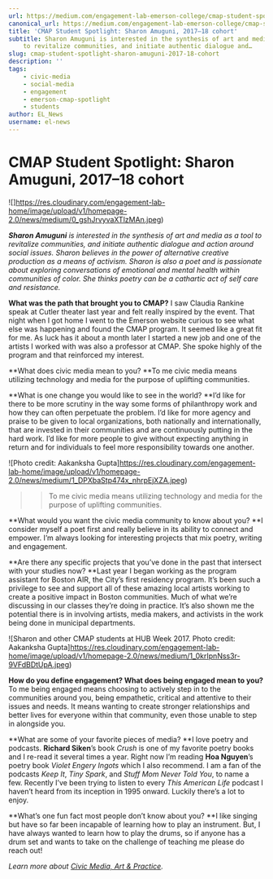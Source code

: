 ```yaml
---
url: https://medium.com/engagement-lab-emerson-college/cmap-student-spotlight-sharon-amuguni-2017-18-cohort-6ea43b366ea7
canonical_url: https://medium.com/engagement-lab-emerson-college/cmap-student-spotlight-sharon-amuguni-2017-18-cohort-6ea43b366ea7
title: 'CMAP Student Spotlight: Sharon Amuguni, 2017–18 cohort'
subtitle: Sharon Amuguni is interested in the synthesis of art and media as a tool
    to revitalize communities, and initiate authentic dialogue and…
slug: cmap-student-spotlight-sharon-amuguni-2017-18-cohort
description: ''
tags:
    - civic-media
    - social-media
    - engagement
    - emerson-cmap-spotlight
    - students
author: EL_News
username: el-news
---
```


# CMAP Student Spotlight: Sharon Amuguni, 2017–18 cohort

![]https://res.cloudinary.com/engagement-lab-home/image/upload/v1/homepage-2.0/news/medium/0_gshJrvyvaXTlzMAn.jpeg)

**_Sharon Amuguni_** _is interested in the synthesis of art and media as a tool to revitalize communities, and initiate authentic dialogue and action around social issues. Sharon believes in the power of alternative creative production as a means of activism. Sharon is also a poet and is passionate about exploring conversations of emotional and mental health within communities of color. She thinks poetry can be a cathartic act of self care and resistance._

**What was the path that brought you to CMAP?**
I saw Claudia Rankine speak at Cutler theater last year and felt really inspired by the event. That night when I got home I went to the Emerson website curious to see what else was happening and found the CMAP program. It seemed like a great fit for me. As luck has it about a month later I started a new job and one of the artists I worked with was also a professor at CMAP. She spoke highly of the program and that reinforced my interest.

**What does civic media mean to you?
**To me civic media means utilizing technology and media for the purpose of uplifting communities.

**What is one change you would like to see in the world?
**I’d like for there to be more scrutiny in the way some forms of philanthropy work and how they can often perpetuate the problem. I’d like for more agency and praise to be given to local organizations, both nationally and internationally, that are invested in their communities and are continuously putting in the hard work. I’d like for more people to give without expecting anything in return and for individuals to feel more responsibility towards one another.

![Photo credit: Aakanksha Gupta]https://res.cloudinary.com/engagement-lab-home/image/upload/v1/homepage-2.0/news/medium/1_DPXbaStp474x_nhrpEjXZA.jpeg)

> > To me civic media means utilizing technology and media for the purpose of uplifting communities.

**What would you want the civic media community to know about you?
**I consider myself a poet first and really believe in its ability to connect and empower. I’m always looking for interesting projects that mix poetry, writing and engagement.

**Are there any specific projects that you’ve done in the past that intersect with your studies now?
**Last year I began working as the program assistant for Boston AIR, the City’s first residency program. It’s been such a privilege to see and support all of these amazing local artists working to create a positive impact in Boston communities. Much of what we’re discussing in our classes they’re doing in practice. It’s also shown me the potential there is in involving artists, media makers, and activists in the work being done in municipal departments.

![Sharon and other CMAP students at HUB Week 2017. Photo credit: Aakanksha Gupta]https://res.cloudinary.com/engagement-lab-home/image/upload/v1/homepage-2.0/news/medium/1_0krIpnNss3r-9VFdBDtUpA.jpeg)

**How do you define engagement? What does being engaged mean to you?**
To me being engaged means choosing to actively step in to the communities around you, being empathetic, critical and attentive to their issues and needs. It means wanting to create stronger relationships and better lives for everyone within that community, even those unable to step in alongside you.

**What are some of your favorite pieces of media?
**I love poetry and podcasts. **Richard Siken**’s book _Crush_ is one of my favorite poetry books and I re-read it several times a year. Right now I’m reading **Hoa Nguyen**’s poetry book _Violet Engery Ingots_ which I also recommend. I am a fan of the podcasts _Keep It_, _Tiny Spark_, and _Stuff Mom Never Told You_, to name a few. Recently I’ve been trying to listen to every _This American Life_ podcast I haven’t heard from its inception in 1995 onward. Luckily there’s a lot to enjoy.

**What’s one fun fact most people don’t know about you?
**I like singing but have so far been incapable of learning how to play an instrument. But, I have always wanted to learn how to play the drums, so if anyone has a drum set and wants to take on the challenge of teaching me please do reach out!

_Learn more about [Civic Media, Art & Practice](https://elab.emerson.edu/cmap)._
